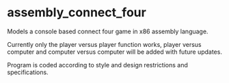 # assembly_connect_four

Models a console based connect four game in x86 assembly language.

Currently only the player versus player function works, player versus computer and computer versus computer will be added with future updates.

Program is coded according to style and design restrictions and specifications.
